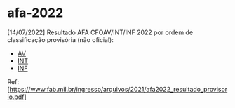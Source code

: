 # afa-2022

[14/07/2022] Resultado AFA CFOAV/INT/INF 2022 por ordem de classificação provisória (não oficial):

* [AV](https://github.com/decontine/afa-2022/blob/main/av.txt)
* [INT](https://github.com/decontine/afa-2022/blob/main/int.txt)
* [INF](https://github.com/decontine/afa-2022/blob/main/inf.txt)

Ref: [https://www.fab.mil.br/ingresso/arquivos/2021/afa2022_resultado_provisorio.pdf]

